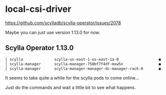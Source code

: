 # local-csi-driver

<https://github.com/scylladb/scylla-operator/issues/2078>

Maybe you can just use version 1.13.0 for now.

## Scylla Operator 1.13.0

```bash
│ scylla              scylla-us-east-1-us-east-1a-0                  ●     0/3      Init:0/1                1 10.244.0.193      minikube      32s       │
│ scylla-manager      scylla-manager-758bf7f4df-mxw5n                ●     0/1      Running                 0 10.244.0.191      minikube      95s       │
│ scylla-manager      scylla-manager-manager-dc-manager-rack-0       ●     0/3      Pending                 0 n/a               n/a           32s      
```

It seems to take quite a while for the scylla pods to come online...

Just do the commands and wait a little bit to see what happens.
